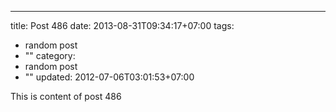 ---
title: Post 486
date: 2013-08-31T09:34:17+07:00
tags:
  - random post
  - ""
category:
  - random post
  - ""
updated: 2012-07-06T03:01:53+07:00

This is content of post 486